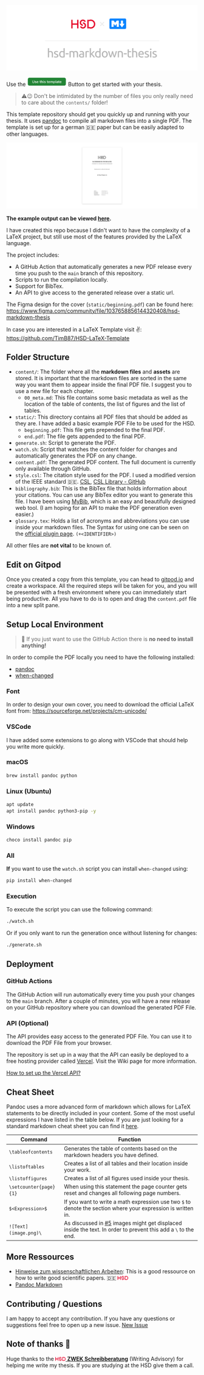 <p align="center">
  <img src=".assets/banner-hsd-markdown-thesis.png" alt="Banner" max-height="160px">
</p>

Use the <a href="https://github.com/KuhlTime/hsd-markdown-thesis/generate"><img height="24px" src=".assets/use-this-template.png"></a> Button to get started with your thesis.

> ⚠️😉 Don't be intimidated by the number of files you only really need to care about the `contents/` folder!

This template repository should get you quickly up and running with your thesis. It uses [pandoc](https://pandoc.org/) to compile all markdown files into a single PDF. The template is set up for a german 🇩🇪 paper but can be easily adapted to other languages.

<p align="center">
  <a href="https://hsd-markdown-thesis.vercel.app/output.pdf" target="_blank">
    <img src=".assets/thesis-preview.png" alt="Preview" max-height="160px">
  </a>
</p>

**The example output can be viewed [here](https://hsd-markdown-thesis.vercel.app/output.pdf).**

I have created this repo because I didn't want to have the complexity of a LaTeX project, but still use most of the features provided by the LaTeX language.

The project includes:
- A GitHub Action that automatically generates a new PDF release every time you push to the `main` branch of this repository.
- Scripts to run the compilation locally.
- Support for BibTex.
- An API to give access to the generated release over a static url.

The Figma design for the cover (`static/beginning.pdf`) can be found here:<br>
https://www.figma.com/community/file/1037658856144320408/hsd-markdown-thesis

In case you are interested in a LaTeX Template visit ✌️:<br>
https://github.com/TimB87/HSD-LaTeX-Template

## Folder Structure

- `content/`: The folder where all the **markdown files** and **assets** are stored. It is important that the markdown files are sorted in the same way you want them to appear inside the final PDF file. I suggest you to use a new file for each chapter.
  - `00_meta.md`: This file contains some basic metadata as well as the location of the table of contents, the list of figures and the list of tables.
- `static/`: This directory contains all PDF files that should be added as they are. I have added a basic example PDF File to be used for the HSD.
  - `beginning.pdf`: This file gets prepended to the final PDF.
  - `end.pdf`: The file gets appended to the final PDF.
- `generate.sh`: Script to generate the PDF.
- `watch.sh`: Script that watches the content folder for changes and automatically generates the PDF on any change.
- `content.pdf`: The generated PDF content. The full document is currently only available through GitHub.
- `style.csl`: The citation style used for the PDF. I used a modified version of the IEEE standard 🇩🇪. [CSL](https://citationstyles.org/), [CSL Library - GitHub](https://github.com/citation-style-language/styles)
- `bibliography.bib`: This is the BibTex file that holds information about your citations. You can use any BibTex editor you want to generate this file. I have been using [MyBib](https://mybib.com/), which is an easy and beautifully designed web tool. (I am hoping for an API to make the PDF generation even easier.)
- `glossary.tex`: Holds a list of acronyms and abbreviations you can use inside your markdown files. The Syntax for using one can be seen on the [official plugin page](https://github.com/tomncooper/pandoc-gls). `(+<IDENTIFIER>)`

All other files are **not vital** to be known of.

## Edit on Gitpod

Once you created a copy from this template, you can head to [gitpod.io](https://gitpod.io) and create a workspace. All the required steps will be taken for you, and you will be presented with a fresh environment where you can immediately start being productive. All you have to do is to open and drag the `content.pdf` file into a new split pane.

## Setup Local Environment

> 🥳 If you just want to use the GitHub Action there is **no need to install anything!**

In order to compile the PDF locally you need to have the following installed:
- [pandoc](https://pandoc.org/)
- [when-changed](https://pypi.org/project/when-changed/)

### Font

In order to design your own cover, you need to download the official LaTeX font from: https://sourceforge.net/projects/cm-unicode/

### VSCode

I have added some extensions to go along with VSCode that should help you write more quickly.

### macOS

```sh
brew install pandoc python
```

### Linux (Ubuntu)

```sh
apt update
apt install pandoc python3-pip -y
```

### Windows

```sh
choco install pandoc pip
```

### All

**If** you want to use the `watch.sh` script you can install `when-changed` using:
```sh
pip install when-changed
```

### Execution

To execute the script you can use the following command:
```sh
./watch.sh
```

Or if you only want to run the generation once without listening for changes:
```sh
./generate.sh
```

## Deployment

### GitHub Actions
The GitHub Action will run automatically every time you push your changes to the `main` branch. After a couple of minutes, you will have a new release on your GitHub repository where you can download the generated PDF File.

### API (Optional)

The API provides easy access to the generated PDF File. You can use it to download the PDF File from your browser.

The repository is set up in a way that the API can easily be deployed to a free hosting provider called [Vercel](https://vercel.com/). Visit the Wiki page for more information.

[How to set up the Vercel API?](https://github.com/KuhlTime/hsd-markdown-thesis/wiki/Setup-Vercel)

## Cheat Sheet

Pandoc uses a more advanced form of markdown which allows for LaTeX statements to be directly included in your content. Some of the most useful expressions I have listed in the table below. If you are just looking for a standard markdown cheat sheet you can find it [here](https://guides.github.com/pdfs/markdown-cheatsheet-online.pdf).

| Command                | Function                                                                                                      |
| ---------------------- | ------------------------------------------------------------------------------------------------------------- |
| `\tableofcontents`     | Generates the table of contents based on the markdown headers you have defined.                               |
| `\listoftables`        | Creates a list of all tables and their location inside your work.                                             |
| `\listoffigures`       | Creates a list of all figures used inside your thesis.                                                        |
| `\setcounter{page}{1}` | When using this statement the page counter gets reset and changes all following page numbers.                 |
| `$<Expression>$`       | If you want to write a math expression use two `$` to denote the section where your expression is written in. |
| `![Text](image.png)\`  | As discussed in [#5](https://github.com/KuhlTime/hsd-markdown-thesis/issues/5) images might get displaced inside the text. In order to prevent this add a `\` to the end. |

## More Ressources

- [Hinweise zum wissenschaftlichen Arbeiten](https://soz-kult.hs-duesseldorf.de/studium/was/Documents/Hinweise%20zum%20wissenschaftlichen%20Arbeiten_September2020_Final.pdf): This is a good ressource on how to write good scientific papers. 🇩🇪 <img src="https://raw.githubusercontent.com/KuhlTime/KuhlTime/main/assets/hsd.svg" height="10px">
- [Pandoc Markdown](https://www.flutterbys.com.au/stats/tut/tut17.3.html)

## Contributing / Questions

I am happy to accept any contribution. If you have any questions or suggestions feel free to open up a new issue. [New Issue](https://github.com/KuhlTime/hsd-markdown-thesis/issues/new)

## Note of thanks 🫶

Huge thanks to the [<img src="https://raw.githubusercontent.com/KuhlTime/KuhlTime/main/assets/hsd.svg" height="10px"> **ZWEK Schreibberatung**](https://zwek.hs-duesseldorf.de/schreibberatung) (Writing Advisory) for helping me write my thesis. If you are studying at the HSD give them a call.
